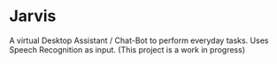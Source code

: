 # Jarvis

A virtual Desktop Assistant / Chat-Bot to perform everyday tasks. 
Uses Speech Recognition as input.
(This project is a work in progress)
